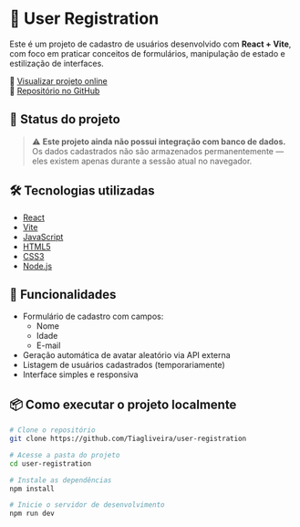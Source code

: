 # 📝 User Registration

Este é um projeto de cadastro de usuários desenvolvido com **React + Vite**, com foco em praticar conceitos de formulários, manipulação de estado e estilização de interfaces.

🔗 [Visualizar projeto online](https://tiagliveira.github.io/user-registration/)  
📁 [Repositório no GitHub](https://github.com/Tiagliveira/user-registration)

## 🚧 Status do projeto

> ⚠️ **Este projeto ainda não possui integração com banco de dados.**  
Os dados cadastrados não são armazenados permanentemente — eles existem apenas durante a sessão atual no navegador.

## 🛠️ Tecnologias utilizadas

- [React](https://reactjs.org/)
- [Vite](https://vitejs.dev/)
- [JavaScript](https://developer.mozilla.org/pt-BR/docs/Web/JavaScript)
- [HTML5](https://developer.mozilla.org/pt-BR/docs/Web/HTML)
- [CSS3](https://developer.mozilla.org/pt-BR/docs/Web/CSS)
- [Node.js](https://nodejs,org/)


## 📸 Funcionalidades

- Formulário de cadastro com campos:
  - Nome
  - Idade
  - E-mail
- Geração automática de avatar aleatório via API externa
- Listagem de usuários cadastrados (temporariamente)
- Interface simples e responsiva

## 📦 Como executar o projeto localmente

```bash
# Clone o repositório
git clone https://github.com/Tiagliveira/user-registration

# Acesse a pasta do projeto
cd user-registration

# Instale as dependências
npm install

# Inicie o servidor de desenvolvimento
npm run dev
